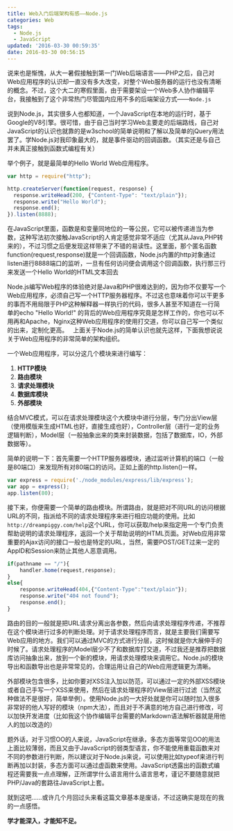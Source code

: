 ```yaml
---
title: Web入门后端架构有感——Node.js
categories: Web
tags:
  - Node.js
  - JavaScript
updated: '2016-03-30 00:59:35'
date: 2016-03-30 00:56:15
---
```


说来也是惭愧，从大一暑假接触到第一门Web后端语言——PHP之后，自己对Web应用程序的认识却一直没有多大改变，对整个Web服务器的运行也没有清晰的概念。不过，这个大二的寒假里面，由于需要架设一个Web多人协作编辑平台，我接触到了这个非常热门尽管国内应用不多的后端架设方式——`Node.js`

说到Node.js，其实很多人也都知道，一个JavaScript在本地的运行时，基于Google的V8引擎。很可惜，由于自己当时学习Web主要走的后端路线，自己对JavaScript的认识也就靠的是w3school的简单说明和了解以及简单的jQuery用法罢了。学Node.js对我印象最大的，就是事件驱动的回调函数。（其实还是与自己并未真正接触到函数式编程有关）

举个例子，就是最简单的Hello World Web应用程序。 

```javascript
var http = require("http");

http.createServer(function(request, response) {
  response.writeHead(200, {"Content-Type": "text/plain"});
  response.write("Hello World");
  response.end();
}).listen(8888);
```

在JavaScript里面，函数是和变量同地位的一等公民，它可以被传递进当为参数，这种写法初次接触JavaScript的人肯定感觉非常不适应（尤其从Java,PHP转来的），不过习惯之后便发现这样带来了不错的易读性。这里面，那个匿名函数function(request,response)就是一个回调函数，Node.js内置的http对象通过listen进行8888端口的监听，一旦有任何访问便会调用这个回调函数，执行那三行来发送一个Hello World的HTML文本回去

Node.js编写Web程序的体验绝对是Java和PHP很难达到的，因为你不仅要写一个Web应用程序，必须自己写一个HTTP服务器程序。不过这也意味着你可以干更多的事而不用局限于PHP这种解释器一样执行的代码，很多人甚至不知道在一行简单的echo "Hello World!" 的背后的Web应用程序究竟是怎样工作的，你也可以不用再和Apache，Nginx这种Web应用程序的使用打交道，你可以自己写一个类似的出来，定制化更高。   上面关于Node.js的简单认识也就先这样，下面我想说说关于Web应用程序的非常简单的架构组织。

一个Web应用程序，可以分这几个模块来进行编写： 

1.  **HTTP模块**
2.  **路由模块**
3.  **请求处理模块**
4.  **数据库模块**
5.  **外部模块**


结合MVC模式，可以在请求处理模块这个大模块中进行分层，专门分出View层（使用模版来生成HTML也好，直接生成也好），Controller层（进行一定的业务逻辑判断），Model层（一般抽象出来的类来封装数据，包括了数据库，IO，外部数据等）。

简单的说明一下：首先需要一个HTTP服务器模块，通过监听计算机的端口（一般是80端口）来发现所有对80端口的访问。正如上面的http.listen()一样。 

```javascript
var express = require('./node_modules/express/lib/express');
var app = express();
app.listen(80);
```

接下来，你便需要一个简单的路由模块。所谓路由，就是把对不同URL的访问根据URL的不同，指派给不同的请求处理程序来进行相应功能的使用。比如`http://dreampiggy.com/help`这个URL，你可以获取/help来指定用一个专门负责帮助说明的请求处理程序，返回一个关于帮助说明的HTML页面。对Web应用非常重要的Ajax访问的接口一般也是特定的URL，当然，需要POST/GET过来一定的AppID和Session来防止其他人恶意调用。 

```javascript
if(pathname == "/"){
	handler.home(request,response);
}
else{
	response.writeHead(404,{"Content-Type":"text/plain"});
	response.write("404 not found");
	response.end();
}
```

路由的目的一般就是把URL请求分离出各参数，然后向请求处理程序传递，不推荐在这个模块进行过多的判断处理。对于请求处理程序而言，就是主要我们需要写Web应用的地方。我们可以通过MVC的方式进行分层，这时候就是你大展伸手的时候了。请求处理程序的Model层少不了和数据库打交道，不过我还是推荐把数据库访问抽象出来，放到一个新的模块，用请求处理模块来调用它。Node.js的模块导出和函数导出也是非常常见的，合理运用让自己的Web应用逻辑更为清晰。

外部模块包含很多，比如你要对XSS注入加以防范，可以通过一定的外部XSS模块或者自己手写一个XSS来使用，然后在请求处理程序的View层进行过滤（当然这种做法不是很好，简单举例）。使用Node.js的一大好处就是你可以随时加入很多非常好的他人写好的模块（npm大法），而且对于不满意的地方自己进行修改，可以加快开发进度（比如我这个协作编辑平台需要的Markdown语法解析器就是用他人的加以改造的）

题外话，对于习惯OO的人来说，JavaScript在继承，多态方面等常见OO的用法上面比较薄弱，而且又由于JavaScript的弱类型语言，你不能使用重载函数来对不同的参数进行判断，所以建议对于Node.js来说，可以使用比如typeof来进行判断再加以封装，多态方面可以通过虚函数来使用。JavaScript透露出的函数式编程还需要我一点点理解，正所谓学什么语言用什么语言思考，谨记不要随意就把PHP/Java的套路往JavaScript上套。

就到这吧……或许几个月回过头来看这篇文章基本是废话，不过这确实是现在的我的一点感悟。

**学才能深入，才能知不足。**